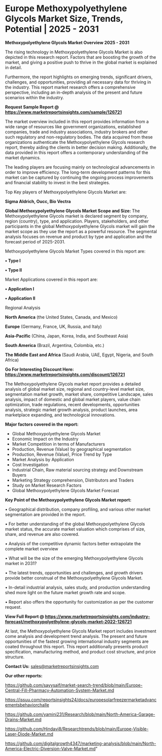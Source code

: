 # Europe Methoxypolyethylene Glycols Market Size, Trends, Potential | 2025 - 2031

<Strong> Methoxypolyethylene Glycols Market Overview 2025 - 2031</strong>

The rising technology in Methoxypolyethylene Glycols Market is also depicted in this research report. Factors that are boosting the growth of the market, and giving a positive push to thrive in the global market is explained in detail.

Furthermore, the report highlights on emerging trends, significant drivers, challenges, and opportunities, providing all necessary data for thriving in the industry. This report market research offers a comprehensive perspective, including an in-depth analysis of the present and future scenarios within the industry.

<strong>Request Sample Report @ <a href=https://www.marketreportsinsights.com/sample/126721>https://www.marketreportsinsights.com/sample/126721</a></strong>

The market overview included in this report provides information from a wide range of resources like government organizations, established companies, trade and industry associations, industry brokers and other such regulatory and non-regulatory bodies. The data acquired from these organizations authenticate the Methoxypolyethylene Glycols research report, thereby aiding the clients in better decision making. Additionally, the data provided in this report offers a contemporary understanding of the market dynamics.

The leading players are focusing mainly on technological advancements in order to improve efficiency. The long-term development patterns for this market can be captured by continuing the ongoing process improvements and financial stability to invest in the best strategies.

Top Key players of Methoxypolyethylene Glycols Market are:

<strong>Sigma Aldrich, Oucc, Bio Vectra</strong>

<strong><b>Global Methoxypolyethylene Glycols Market Scope and Size:</b></strong>
The Methoxypolyethylene Glycols market is declared segment by company, region (country), type, and application. Players, stakeholders, and other participants in the global Methoxypolyethylene Glycols market will gain the market scope as they use the report as a powerful resource. The segmental analysis focuses on revenue and product by type and application and the forecast period of 2025-2031.

Methoxypolyethylene Glycols Market Types covered in this report are:

<strong>• Type I

• Type II</strong>

Market Applications covered in this report are:

<strong>• Application I

• Application II</strong> 

Regional Analysis

<strong>North America</strong> (the United States, Canada, and Mexico)

<strong>Europe</strong> (Germany, France, UK, Russia, and Italy)

<strong>Asia-Pacific</strong> (China, Japan, Korea, India, and Southeast Asia)

<strong>South America</strong> (Brazil, Argentina, Colombia, etc.)

<strong>The Middle East and Africa</strong> (Saudi Arabia, UAE, Egypt, Nigeria, and South Africa)

<strong>Go For Interesting Discount Here: <a href=https://www.marketreportsinsights.com/discount/126721>https://www.marketreportsinsights.com/discount/126721</a></strong>

The Methoxypolyethylene Glycols market report provides a detailed analysis of global market size, regional and country-level market size, segmentation market growth, market share, competitive Landscape, sales analysis, impact of domestic and global market players, value chain optimization, trade regulations, recent developments, opportunities analysis, strategic market growth analysis, product launches, area marketplace expanding, and technological innovations.

<strong><b>Major factors covered in the report:</b></strong>
<ul>
  <li>Global Methoxypolyethylene Glycols Market </li>
  <li>Economic Impact on the Industry</li>
  <li>Market Competition in terms of Manufacturers</li>
  <li>Production, Revenue (Value) by geographical segmentation</li>
  <li>Production, Revenue (Value), Price Trend by Type</li>
  <li>Market Analysis by Application</li>
  <li>Cost Investigation</li>
  <li>Industrial Chain, Raw material sourcing strategy and Downstream Buyers</li>
  <li>Marketing Strategy comprehension, Distributors and Traders</li>
  <li>Study on Market Research Factors</li>
  <li>Global Methoxypolyethylene Glycols Market Forecast</li>
</ul>

<strong><b>Key Point of the Methoxypolyethylene Glycols Market report:</b></strong>

• Geographical distribution, company profiling, and various other market segmentation are provided in the report.

• For better understanding of the global Methoxypolyethylene Glycols market status, the accurate market valuation which comprises of size, share, and revenue are also covered.

• Analysis of the competitive dynamic factors better extrapolate the complete market overview

• What will be the size of the emerging Methoxypolyethylene Glycols market in 2031?

• The latest trends, opportunities and challenges, and growth drivers provide better construal of the Methoxypolyethylene Glycols Market.

• In-detail industrial analysis, sales study, and production understanding shed more light on the future market growth rate and scope.

• Report also offers the opportunity for customization as per the customer request.

<strong><b>View Full Report @ <a href=https://www.marketreportsinsights.com/industry-forecast/methoxypolyethylene-glycols-market-2022-126721>https://www.marketreportsinsights.com/industry-forecast/methoxypolyethylene-glycols-market-2022-126721</a></b></strong>


At last, the Methoxypolyethylene Glycols Market report includes investment come analysis and development trend analysis. The present and future opportunities of the fastest growing international industry segments are coated throughout this report. This report additionally presents product specification, manufacturing method, and product cost structure, and price structure.

<strong>Contact Us:</strong>
sales@marketreportsinsights.com

<strong>Our other reports:</strong>

<a href=https://github.com/sayysaif/market-search-trend/blob/main/Europe-Central-Fill-Pharmacy-Automation-System-Market.md>https://github.com/sayysaif/market-search-trend/blob/main/Europe-Central-Fill-Pharmacy-Automation-System-Market.md</a>

<a href=https://issuu.com/reportsinsights24/docs/europesolarfreezermarketadvancementsbehaviorchalle>https://issuu.com/reportsinsights24/docs/europesolarfreezermarketadvancementsbehaviorchalle</a>

<a href=https://github.com/yamini231/Research/blob/main/North-America-Garage-Drains-Market.md>https://github.com/yamini231/Research/blob/main/North-America-Garage-Drains-Market.md</a>

<a href=https://github.com/Hindavi8/Researchtrends/blob/main/Europe-Visible-Laser-Diode-Market.md>https://github.com/Hindavi8/Researchtrends/blob/main/Europe-Visible-Laser-Diode-Market.md</a>

<a href=https://github.com/digitalgrowth4347/marketing-analysis/blob/main/North-America-Electric-Diversion-Valve-Market.md>https://github.com/digitalgrowth4347/marketing-analysis/blob/main/North-America-Electric-Diversion-Valve-Market.md</a>"
